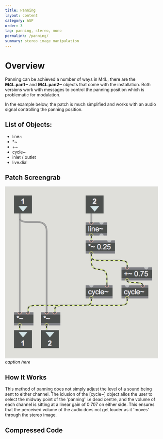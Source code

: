 ```yaml
---
title: Panning
layout: content
category: ASP
order: 3
tag: panning, stereo, mono
permalink: /panning/
summary: stereo image manipulation
---
```



# Overview

Panning can be achieved a number of ways in M4L, there are the **M4L.pan1~** and **M4L.pan2~** objects that come with the installation. Both versions work with messages to control the panning position which is problematic for modulation.

In the example below, the patch is much simplified and works with an audio signal controlling the panning position.

## List of Objects:
* line~
* *~
* +~
* cycle~
* inlet / outlet
* live.dial

## Patch Screengrab


![MonoPan](/assets/img/panMono.png)
*caption here*



## How It Works

This method of panning does not simply adjust the level of a sound being sent to either channel. The iclusion of the [cycle~] object allos the user to select the midway point of the 'panning' i.e dead centre, and the volume of each channel is sitting at a linear gain of 0.707 on either side. This ensures that the perceived volume of the audio does not get louder as it 'moves' through the stereo image.

## Compressed Code
